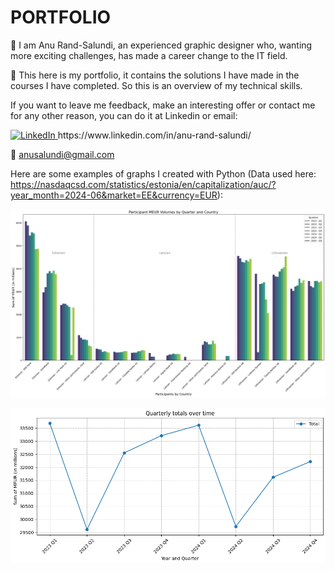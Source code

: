 # PORTFOLIO

👋 I am Anu Rand-Salundi, 
an experienced graphic designer who, wanting more exciting challenges, has made a career change to the IT field. 

💼 This here is my portfolio, it contains the solutions I have made in the courses I have completed. So this is an overview of my technical skills.

If you want to leave me feedback, make an interesting offer or contact me for any other reason, you can do it at Linkedin or email: 

  <a href="https://www.linkedin.com/in/anu-rand-salundi/">
    <img src="https://upload.wikimedia.org/wikipedia/commons/c/ca/LinkedIn_logo_initials.png" alt="LinkedIn" width="16">
  </a>  https://www.linkedin.com/in/anu-rand-salundi/

:email: anusalundi@gmail.com

Here are some examples of graphs I created with Python (Data used here: https://nasdaqcsd.com/statistics/estonia/en/capitalization/auc/?year_month=2024-06&market=EE&currency=EUR):

![Nasdaq Data Bar Plot table](https://github.com/anusalundi/portfolio/blob/main/Data%20Analysis/Nasdaq1.png)

![Nasdaq Data Line Chart  | width=100](https://github.com/anusalundi/portfolio/blob/main/Data%20Analysis/Nasdaq2.png)
